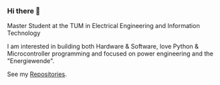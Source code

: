 ### Hi there 👋

Master Student at the TUM in Electrical Engineering and Information Technology

I am interested in building both Hardware & Software, love Python & Microcontroller programming and focused on power engineering and the "Energiewende".

See my [Repositories](https://github.com/PaulusElektrus?tab=repositories).
